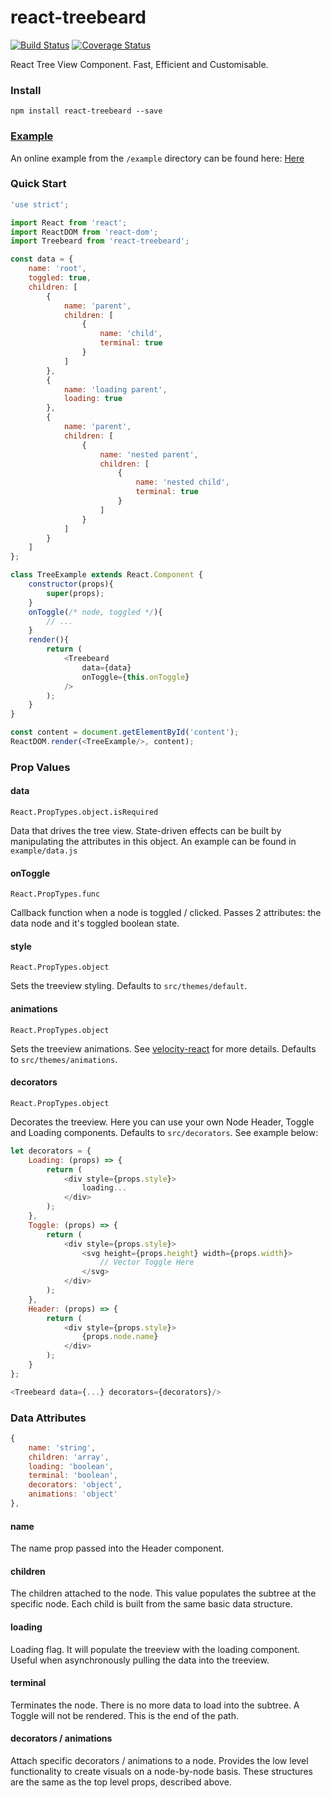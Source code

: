 # react-treebeard

[![Build Status](https://travis-ci.org/alexcurtis/react-treebeard.svg?branch=master)](https://travis-ci.org/alexcurtis/react-treebeard) [![Coverage Status](https://img.shields.io/coveralls/alexcurtis/react-treebeard.svg)](https://coveralls.io/r/alexcurtis/react-treebeard?branch=master)


React Tree View Component. Fast, Efficient and Customisable.

### Install

```
npm install react-treebeard --save
```

### [Example](http://alexcurtis.github.io/react-treebeard/)

An online example from the `/example` directory can be found here: [Here](http://alexcurtis.github.io/react-treebeard/)

### Quick Start
```javascript
'use strict';

import React from 'react';
import ReactDOM from 'react-dom';
import Treebeard from 'react-treebeard';

const data = {
    name: 'root',
    toggled: true,
    children: [
        {
            name: 'parent',
            children: [
                {
                    name: 'child',
                    terminal: true
                }
            ]
        },
        {
            name: 'loading parent',
            loading: true
        },
        {
            name: 'parent',
            children: [
                {
                    name: 'nested parent',
                    children: [
                        {
                            name: 'nested child',
                            terminal: true
                        }
                    ]
                }
            ]
        }
    ]
};

class TreeExample extends React.Component {
    constructor(props){
        super(props);
    }
    onToggle(/* node, toggled */){
        // ...
    }
    render(){
        return (
            <Treebeard
                data={data}
                onToggle={this.onToggle}
            />
        );
    }
}

const content = document.getElementById('content');
ReactDOM.render(<TreeExample/>, content);
```

### Prop Values

#### data
`React.PropTypes.object.isRequired`

Data that drives the tree view. State-driven effects can be built by manipulating the attributes in this object. An example can be found in `example/data.js`

#### onToggle
`React.PropTypes.func`

Callback function when a node is toggled / clicked. Passes 2 attributes: the data node and it's toggled boolean state.

#### style
`React.PropTypes.object`

Sets the treeview styling. Defaults to `src/themes/default`.

#### animations
`React.PropTypes.object`

Sets the treeview animations. See [velocity-react](https://github.com/twitter-fabric/velocity-react) for more details. Defaults to `src/themes/animations`.

#### decorators
`React.PropTypes.object`

Decorates the treeview. Here you can use your own Node Header, Toggle and Loading components. Defaults to `src/decorators`. See example below:

```javascript
let decorators = {
    Loading: (props) => {
        return (
            <div style={props.style}>
                loading...
            </div>
        );
    },
    Toggle: (props) => {
        return (
            <div style={props.style}>
                <svg height={props.height} width={props.width}>
                    // Vector Toggle Here
                </svg>
            </div>
        );
    },
    Header: (props) => {
        return (
            <div style={props.style}>
                {props.node.name}
            </div>
        );
    }
};

<Treebeard data={...} decorators={decorators}/>
```

### Data Attributes

```javascript
{
    name: 'string',
    children: 'array',
    loading: 'boolean',
    terminal: 'boolean',
    decorators: 'object',
    animations: 'object'
},
```
#### name
The name prop passed into the Header component.

#### children
The children attached to the node. This value populates the subtree at the specific node. Each child is built from the same basic data structure.

#### loading
Loading flag. It will populate the treeview with the loading component. Useful when asynchronously pulling the data into the treeview.

#### terminal
Terminates the node. There is no more data to load into the subtree. A Toggle will not be rendered. This is the end of the path.

#### decorators / animations
Attach specific decorators / animations to a node. Provides the low level functionality to create visuals on a node-by-node basis. These structures are the same as the top level props, described above.
